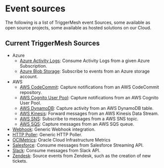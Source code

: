 # Event sources

The following is a list of TriggerMesh event Sources, some available as open source projects, some available as hosted
solutions on our Cloud.

## Current TriggerMesh Sources

* Azure
  * [Azure Activity Logs](./azureactivitylogs.md): Consume Activity Logs from a given Azure Subscription.
  * [Azure Blob Storage](./azureblobstorage.md): Subscribe to events from an Azure storage account.
* AWS
  * [AWS CodeCommit](./awscodecommit.md): Capture notifications from an AWS CodeCommit repository.
  * [AWS Cognito User Pool](./awscognitouserpool.md): Capture notifications from an AWS Cognito User Pool.
  * [AWS DynamoDB](./awsdynamodb.md): Capture activity from an AWS DynamoDB table.
  * [AWS Kinesis](./awskinesis.md): Forward messages from an AWS Kinesis Data Stream.
  * [AWS SNS](./awssns.md): Subscribe to messages from a AWS SNS topic.
  * [AWS SQS](./awssqs.md): Capture messages from an AWS SQS queue.
* [Webhook](./webhook.md): Generic Webhook integration.
* [HTTP Poller](./httppoller.md): Generic HTTP Poller.
* [OCIMetrics](./ocimetrics.md): Oracle Cloud Infrastructure Metrics
* [Salesforce](./salesforce.md): Consume messages from Salesforce Streaming API.
* [Slack](./slack.md): Consume messages from Slack API.
* [Zendesk](./zendesk.md): Source events from Zendesk, such as the creation of new tickets.

<!-- current known sources

awscodecommit
awscognito
awsdynamodb
awsiot
awskinesis
awssns
awsqs

azureactivitylogs
azureeventhub
azurestoragequeue

googlefirestore
googlepubsub

mq

salesforce

solace
solacemqtt
-->
